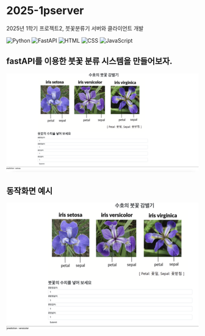 # 2025-1pserver
2025년 1학기 프로젝트2, 붓꽃분류기 서버와 클라이언트 개발

![Python](https://img.shields.io/badge/Python-3776AB?style=for-the-badge&logo=python&logoColor=white)
![FastAPI](https://img.shields.io/badge/FastAPI-009688?style=for-the-badge&logo=fastapi&logoColor=white)
![HTML](https://img.shields.io/badge/HTML-E34F26?style=for-the-badge&logo=html5&logoColor=white)
![CSS](https://img.shields.io/badge/CSS-1572B6?style=for-the-badge&logo=css3&logoColor=white)
![JavaScript](https://img.shields.io/badge/JavaScript-F7DF1E?style=for-the-badge&logo=javascript&logoColor=black)

## fastAPI를 이용한 붓꽃 분류 시스템을 만들어보자.

<img src="iris.png"/>

## 동작화면 예시 ##
<img src="capture.png"/>


